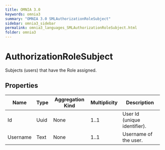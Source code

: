 ```yaml
---
title: OMNIA 3.0
keywords: omnia3
summary: "OMNIA 3.0 SMLAuthorizationRoleSubject"
sidebar: omnia3_sidebar
permalink: omnia3_languages_SMLAuthorizationRoleSubject.html
folder: omnia3
---
```


# AuthorizationRoleSubject
Subjects (users) that have the Role assigned.
## Properties

| Name | Type | Aggregation Kind | Multiplicity | Description |
| --------- | --------- | --------- | --------- | --------- |
| Id | Uuid | None | 1..1 | User Id (unique identifier). |
| Username | Text | None | 1..1 | Username of the user. |


